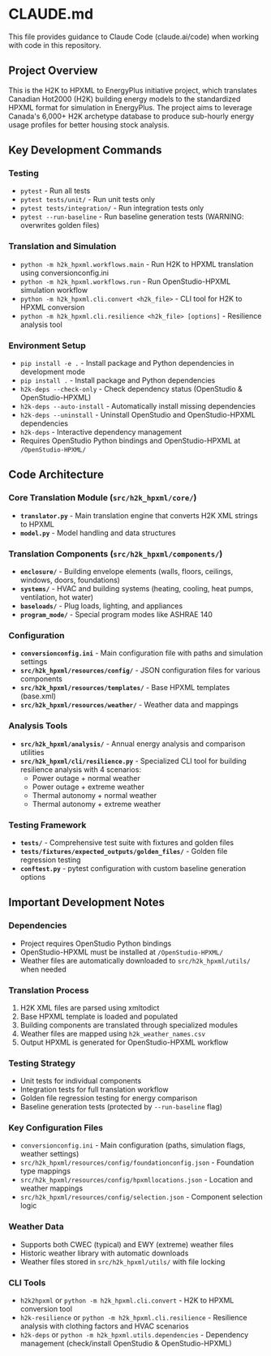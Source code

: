 # CLAUDE.md

This file provides guidance to Claude Code (claude.ai/code) when working with code in this repository.

## Project Overview

This is the H2K to HPXML to EnergyPlus initiative project, which translates Canadian Hot2000 (H2K) building energy models to the standardized HPXML format for simulation in EnergyPlus. The project aims to leverage Canada's 6,000+ H2K archetype database to produce sub-hourly energy usage profiles for better housing stock analysis.

## Key Development Commands

### Testing
- `pytest` - Run all tests
- `pytest tests/unit/` - Run unit tests only
- `pytest tests/integration/` - Run integration tests only
- `pytest --run-baseline` - Run baseline generation tests (WARNING: overwrites golden files)

### Translation and Simulation
- `python -m h2k_hpxml.workflows.main` - Run H2K to HPXML translation using conversionconfig.ini
- `python -m h2k_hpxml.workflows.run` - Run OpenStudio-HPXML simulation workflow
- `python -m h2k_hpxml.cli.convert <h2k_file>` - CLI tool for H2K to HPXML conversion
- `python -m h2k_hpxml.cli.resilience <h2k_file> [options]` - Resilience analysis tool

### Environment Setup
- `pip install -e .` - Install package and Python dependencies in development mode
- `pip install .` - Install package and Python dependencies
- `h2k-deps --check-only` - Check dependency status (OpenStudio & OpenStudio-HPXML)
- `h2k-deps --auto-install` - Automatically install missing dependencies
- `h2k-deps --uninstall` - Uninstall OpenStudio and OpenStudio-HPXML dependencies
- `h2k-deps` - Interactive dependency management
- Requires OpenStudio Python bindings and OpenStudio-HPXML at `/OpenStudio-HPXML/`

## Code Architecture

### Core Translation Module (`src/h2k_hpxml/core/`)
- **`translator.py`** - Main translation engine that converts H2K XML strings to HPXML
- **`model.py`** - Model handling and data structures

### Translation Components (`src/h2k_hpxml/components/`)
- **`enclosure/`** - Building envelope elements (walls, floors, ceilings, windows, doors, foundations)
- **`systems/`** - HVAC and building systems (heating, cooling, heat pumps, ventilation, hot water)
- **`baseloads/`** - Plug loads, lighting, and appliances
- **`program_mode/`** - Special program modes like ASHRAE 140

### Configuration
- **`conversionconfig.ini`** - Main configuration file with paths and simulation settings
- **`src/h2k_hpxml/resources/config/`** - JSON configuration files for various components
- **`src/h2k_hpxml/resources/templates/`** - Base HPXML templates (base.xml)
- **`src/h2k_hpxml/resources/weather/`** - Weather data and mappings

### Analysis Tools
- **`src/h2k_hpxml/analysis/`** - Annual energy analysis and comparison utilities
- **`src/h2k_hpxml/cli/resilience.py`** - Specialized CLI tool for building resilience analysis with 4 scenarios:
  - Power outage + normal weather
  - Power outage + extreme weather  
  - Thermal autonomy + normal weather
  - Thermal autonomy + extreme weather

### Testing Framework
- **`tests/`** - Comprehensive test suite with fixtures and golden files
- **`tests/fixtures/expected_outputs/golden_files/`** - Golden file regression testing
- **`conftest.py`** - pytest configuration with custom baseline generation options

## Important Development Notes

### Dependencies
- Project requires OpenStudio Python bindings
- OpenStudio-HPXML must be installed at `/OpenStudio-HPXML/`
- Weather files are automatically downloaded to `src/h2k_hpxml/utils/` when needed

### Translation Process
1. H2K XML files are parsed using xmltodict
2. Base HPXML template is loaded and populated
3. Building components are translated through specialized modules
4. Weather files are mapped using `h2k_weather_names.csv`
5. Output HPXML is generated for OpenStudio-HPXML workflow

### Testing Strategy
- Unit tests for individual components
- Integration tests for full translation workflow
- Golden file regression testing for energy comparison
- Baseline generation tests (protected by `--run-baseline` flag)

### Key Configuration Files
- `conversionconfig.ini` - Main configuration (paths, simulation flags, weather settings)
- `src/h2k_hpxml/resources/config/foundationconfig.json` - Foundation type mappings
- `src/h2k_hpxml/resources/config/hpxmllocations.json` - Location and weather mappings
- `src/h2k_hpxml/resources/config/selection.json` - Component selection logic

### Weather Data
- Supports both CWEC (typical) and EWY (extreme) weather files
- Historic weather library with automatic downloads
- Weather files stored in `src/h2k_hpxml/utils/` with file locking

### CLI Tools
- `h2k2hpxml` or `python -m h2k_hpxml.cli.convert` - H2K to HPXML conversion tool
- `h2k-resilience` or `python -m h2k_hpxml.cli.resilience` - Resilience analysis with clothing factors and HVAC scenarios
- `h2k-deps` or `python -m h2k_hpxml.utils.dependencies` - Dependency management (check/install OpenStudio & OpenStudio-HPXML)